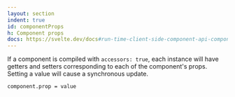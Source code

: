 ```yaml
---
layout: section
indent: true
id: componentProps
h: Component props
docs: https://svelte.dev/docs#run-time-client-side-component-api-component-props
---
```

If a component is compiled with `accessors: true`, each instance will have getters and setters corresponding to each of the component's props.  
Setting a value will cause a synchronous update.
```html
component.prop = value
```